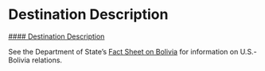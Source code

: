 # Destination Description

[#### Destination Description](javascript:void(0); "Destination Description")

See the Department of State’s [Fact Sheet on Bolivia](https://www.state.gov/countries-areas/bolivia/) for information on U.S.-Bolivia relations.